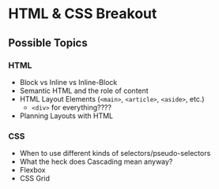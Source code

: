# HTML & CSS Breakout

## Possible Topics

### HTML

- Block vs Inline vs Inline-Block
- Semantic HTML and the role of content
- HTML Layout Elements (`<main>`, `<article>`, `<aside>`, etc.)
  - `<div>` for everything????
- Planning Layouts with HTML

### CSS

- When to use different kinds of selectors/pseudo-selectors
- What the heck does Cascading mean anyway?
- Flexbox
- CSS Grid
